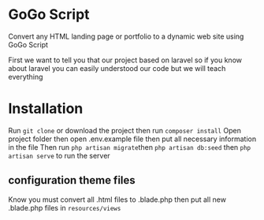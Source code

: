 # GoGo Script 
Convert any HTML landing page or portfolio to a dynamic web site using GoGo Script

First we want to tell you that our project based on laravel so if you know about laravel you can easily understood our code but we will teach everything

# Installation

Run `git clone` or download the project then run `composer install` 
Open project folder then open .env.example file then put all necessary information in the file 
Then run `php artisan migrate`then `php artisan db:seed` then `php artisan serve` to run the server 

## configuration theme files 
Know you must convert all .html files to .blade.php then put all new .blade.php files in `resources/views `

